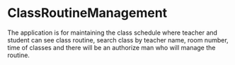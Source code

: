 # ClassRoutineManagement
The  application  is  for maintaining the class schedule where teacher and student can see class routine, search class by  teacher name, room number, time of classes and there will be an  authorize man who will manage the routine. 
